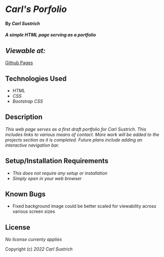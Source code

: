 # _Carl's Porfolio_

#### By _**Carl Sustrich**_

#### _A simple HTML page serving as a portfolio_

## _Viewable at:_
[Github Pages](CarlSustrich.github.io/portfolio/)

## Technologies Used

* _HTML_
* _CSS_
* _Bootstrap CSS_

## Description

_This web page serves as a first draft portfolio for Carl Sustrich. This includes links to various means of contact. More work will be added to the projects section as it is completed. Future plans include adding an interactive navigation bar._

## Setup/Installation Requirements

* _This does not require any setup or installation_
* _Simply open in your web browser_

## Known Bugs

* Fixed background image could be better scaled for viewability across various screen sizes

## License

_No license currenty applies_

Copyright (c) _2022_ _Carl Sustrich_
